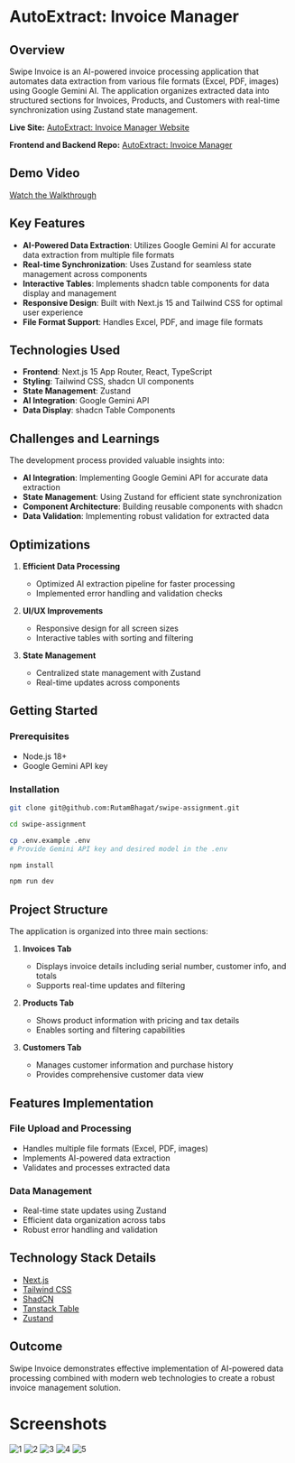 # AutoExtract: Invoice Manager

## Overview

Swipe Invoice is an AI-powered invoice processing application that automates data extraction from various file formats (Excel, PDF, images) using Google Gemini AI. The application organizes extracted data into structured sections for Invoices, Products, and Customers with real-time synchronization using Zustand state management.

**Live Site:** [AutoExtract: Invoice Manager Website](https://swipe-assignment-five.vercel.app/)

**Frontend and Backend Repo:** [AutoExtract: Invoice Manager](https://github.com/RutamBhagat/swipe-assignment)

## Demo Video

[Watch the Walkthrough](https://github.com/user-attachments/assets/cffb5e74-09ec-4a70-bfe6-2c1f9507fd5e)

## Key Features

- **AI-Powered Data Extraction**: Utilizes Google Gemini AI for accurate data extraction from multiple file formats
- **Real-time Synchronization**: Uses Zustand for seamless state management across components
- **Interactive Tables**: Implements shadcn table components for data display and management
- **Responsive Design**: Built with Next.js 15 and Tailwind CSS for optimal user experience
- **File Format Support**: Handles Excel, PDF, and image file formats

## Technologies Used

- **Frontend**: Next.js 15 App Router, React, TypeScript
- **Styling**: Tailwind CSS, shadcn UI components
- **State Management**: Zustand
- **AI Integration**: Google Gemini API
- **Data Display**: shadcn Table Components

## Challenges and Learnings

The development process provided valuable insights into:

- **AI Integration**: Implementing Google Gemini API for accurate data extraction
- **State Management**: Using Zustand for efficient state synchronization
- **Component Architecture**: Building reusable components with shadcn
- **Data Validation**: Implementing robust validation for extracted data

## Optimizations

1. **Efficient Data Processing**

   - Optimized AI extraction pipeline for faster processing
   - Implemented error handling and validation checks

2. **UI/UX Improvements**

   - Responsive design for all screen sizes
   - Interactive tables with sorting and filtering

3. **State Management**
   - Centralized state management with Zustand
   - Real-time updates across components

## Getting Started

### Prerequisites

- Node.js 18+
- Google Gemini API key

### Installation

```bash
git clone git@github.com:RutamBhagat/swipe-assignment.git

cd swipe-assignment

cp .env.example .env
# Provide Gemini API key and desired model in the .env

npm install

npm run dev
```

## Project Structure

The application is organized into three main sections:

1. **Invoices Tab**

   - Displays invoice details including serial number, customer info, and totals
   - Supports real-time updates and filtering

2. **Products Tab**

   - Shows product information with pricing and tax details
   - Enables sorting and filtering capabilities

3. **Customers Tab**
   - Manages customer information and purchase history
   - Provides comprehensive customer data view

## Features Implementation

### File Upload and Processing

- Handles multiple file formats (Excel, PDF, images)
- Implements AI-powered data extraction
- Validates and processes extracted data

### Data Management

- Real-time state updates using Zustand
- Efficient data organization across tabs
- Robust error handling and validation

## Technology Stack Details

- [Next.js](https://nextjs.org)
- [Tailwind CSS](https://tailwindcss.com)
- [ShadCN](https://ui.shadcn.com/docs)
- [Tanstack Table](https://tanstack.com/table/latest)
- [Zustand](https://zustand.docs.pmnd.rs/getting-started/introduction)

## Outcome

Swipe Invoice demonstrates effective implementation of AI-powered data processing combined with modern web technologies to create a robust invoice management solution.

# Screenshots

![1](https://github.com/user-attachments/assets/5b279dee-3d6c-4f91-932d-e0621b404c32)
![2](https://github.com/user-attachments/assets/ad8faf8f-dce3-4fa0-849a-ff558f51cd94)
![3](https://github.com/user-attachments/assets/8f92fff3-6ef4-4891-ae79-0e8775e47b96)
![4](https://github.com/user-attachments/assets/4c0c1e36-3012-4d1f-8b5c-031bb5c63135)
![5](https://github.com/user-attachments/assets/78d05094-afa5-415f-a245-fc65ca78d09a)
